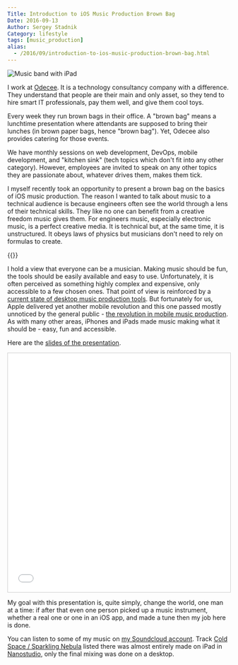 ```yaml
---
Title: Introduction to iOS Music Production Brown Bag
Date: 2016-09-13
Author: Sergey Stadnik
Category: lifestyle
tags: [music_production]
alias:
  - /2016/09/introduction-to-ios-music-production-brown-bag.html
---
```


![Music band with iPad](/images/abstract-music-rock-bw.jpg)

I work at [Odecee](http://odecee.com.au/). It is a technology consultancy company with a difference.  They understand that people are their main and only asset, so they tend to hire smart IT professionals, pay them well, and give them cool toys.

Every week they run brown bags in their office. A "brown bag" means a lunchtime presentation where attendants are supposed to bring their lunches (in brown paper bags, hence "brown bag"). Yet, Odecee also provides catering for those events.

We have monthly sessions on web development, DevOps, mobile development, and "kitchen sink" (tech topics which don't fit into any other category). However, employees are invited to speak on any other topics they are passionate about, whatever drives them, makes them tick.

I myself recently took an opportunity to present a brown bag on the basics of iOS music production. The reason I wanted to talk about music to a technical audience is because engineers often see the world through a lens of their technical skills. They like no one can benefit from a creative freedom music gives them. For engineers music, especially electronic music, is a perfect creative media. It is technical but, at the same time, it is unstructured. It obeys laws of physics but musicians don't need to rely on formulas to create.

<!-- more -->
<p>
{{<youtube waH0r7ntXAc>}}
</p>

I hold a view that everyone can be a musician. Making music should be fun, the tools should be easily available and easy to use. Unfortunately, it is often perceived as something highly complex and expensive, only accessible to a few chosen ones. That point of view is reinforced by a [current state of desktop music production tools](../../2012/09/cost-and-comlexity-of-making-electronic.html). But fortunately for us, Apple delivered yet another mobile revolution and this one passed mostly unnoticed by the general public - [the revolution in mobile music production](../../2013/01/music-production-for-masses-ios-to.html). As with many other areas, iPhones and iPads made music making what it should be - easy, fun and accessible.

Here are the [slides of the presentation](https://s3-ap-southeast-1.amazonaws.com/ozmoroz-pub/files/Introduction+to+iOS+music+production.pdf).

<p>
<div class="video-container">
<iframe src="//www.slideshare.net/slideshow/embed_code/key/dKW0I411WNZEx7" width="960" height="540" frameborder="0" marginwidth="0" marginheight="0" scrolling="no" style="border:1px solid #CCC; border-width:1px; max-width: 100%;" allowfullscreen> </iframe>
</div>
</p>

My goal with this presentation is, quite simply, change the world, one man at a time: if after that even one person picked up a music instrument, whether a real one or one in an iOS app, and made a tune then my job here is done.

You can listen to some of my music on [my Soundcloud account](https://soundcloud.com/ozmoroz). Track [Cold Space / Sparkling Nebula](https://soundcloud.com/ozmoroz/cold-space-sparkling-nebula) listed there was almost entirely made on iPad in [Nanostudio](http://www.blipinteractive.co.uk/), only the final mixing was done on a desktop.

